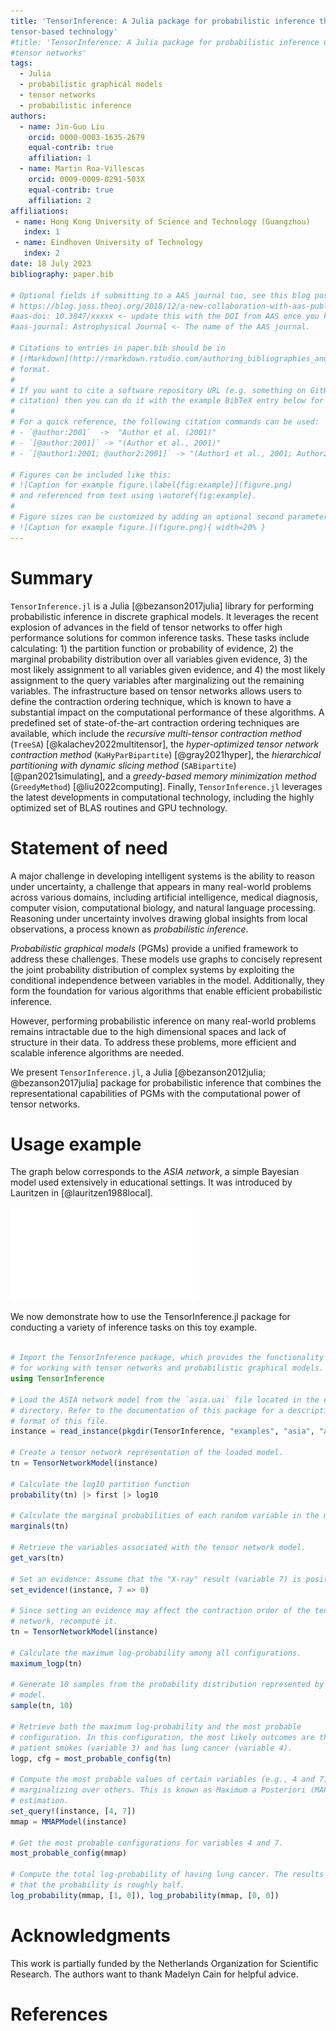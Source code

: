 ```yaml
---
title: 'TensorInference: A Julia package for probabilistic inference through
tensor-based technology'
#title: 'TensorInference: A Julia package for probabilistic inference using
#tensor networks'
tags:
  - Julia
  - probabilistic graphical models
  - tensor networks
  - probabilistic inference
authors:
  - name: Jin-Guo Liu
    orcid: 0000-0003-1635-2679
    equal-contrib: true
    affiliation: 1
  - name: Martin Roa-Villescas
    orcid: 0009-0009-0291-503X
    equal-contrib: true
    affiliation: 2
affiliations:
 - name: Hong Kong University of Science and Technology (Guangzhou)
   index: 1
 - name: Eindhoven University of Technology
   index: 2
date: 18 July 2023
bibliography: paper.bib

# Optional fields if submitting to a AAS journal too, see this blog post:
# https://blog.joss.theoj.org/2018/12/a-new-collaboration-with-aas-publishing
#aas-doi: 10.3847/xxxxx <- update this with the DOI from AAS once you know it.
#aas-journal: Astrophysical Journal <- The name of the AAS journal.

# Citations to entries in paper.bib should be in
# [rMarkdown](http://rmarkdown.rstudio.com/authoring_bibliographies_and_citations.html)
# format.
# 
# If you want to cite a software repository URL (e.g. something on GitHub without a preferred
# citation) then you can do it with the example BibTeX entry below for @fidgit.
# 
# For a quick reference, the following citation commands can be used:
# - `@author:2001`  ->  "Author et al. (2001)"
# - `[@author:2001]` -> "(Author et al., 2001)"
# - `[@author1:2001; @author2:2001]` -> "(Author1 et al., 2001; Author2 et al., 2002)"

# Figures can be included like this:
# ![Caption for example figure.\label{fig:example}](figure.png)
# and referenced from text using \autoref{fig:example}.
# 
# Figure sizes can be customized by adding an optional second parameter:
# ![Caption for example figure.](figure.png){ width=20% }
---
```


# Summary

`TensorInference.jl` is a Julia [@bezanson2017julia] library for performing
probabilistic inference in discrete graphical models. It leverages the recent
explosion of advances in the field of tensor networks to offer high performance
solutions for common inference tasks. These tasks include calculating: 1) the
partition function or probability of evidence, 2) the marginal probability
distribution over all variables given evidence, 3) the most likely assignment to
all variables given evidence, and 4) the most likely assignment to the query
variables after marginalizing out the remaining variables. The infrastructure
based on tensor networks allows users to define the contraction ordering
technique, which is known to have a substantial impact on the computational
performance of these algorithms. A predefined set of state-of-the-art
contraction ordering techniques are available, which include the *recursive
multi-tensor contraction method* (`TreeSA`) [@kalachev2022multitensor], the
*hyper-optimized tensor network contraction method* (`KaHyParBipartite`)
[@gray2021hyper], the *hierarchical partitioning with dynamic slicing method*
(`SABipartite`) [@pan2021simulating], and a *greedy-based memory minimization
method* (`GreedyMethod`) [@liu2022computing]. Finally, `TensorInference.jl`
leverages the latest developments in computational technology, including the
highly optimized set of BLAS routines and GPU technology.

# Statement of need

A major challenge in developing intelligent systems is the ability to reason
under uncertainty, a challenge that appears in many real-world problems across
various domains, including artificial intelligence, medical diagnosis, computer
vision, computational biology, and natural language processing. Reasoning under
uncertainty involves drawing global insights from local observations, a process
known as *probabilistic inference*.

*Probabilistic graphical models* (PGMs) provide a unified framework to address
these challenges. These models use graphs to concisely represent the joint
probability distribution of complex systems by exploiting the conditional
independence between variables in the model. Additionally, they form the
foundation for various algorithms that enable efficient probabilistic inference.

However, performing probabilistic inference on many real-world problems remains
intractable due to the high dimensional spaces and lack of structure in their
data. To address these problems, more efficient and scalable inference
algorithms are needed.

We present `TensorInference.jl`, a Julia [@bezanson2012julia;
@bezanson2017julia] package for probabilistic inference that combines the
representational capabilities of PGMs with the computational power of tensor
networks.

# Usage example

The graph below corresponds to the *ASIA network*, a simple Bayesian model
used extensively in educational settings. It was introduced by Lauritzen in
[@lauritzen1988local].

![](./figures/asia-network/out/asia-network.pdf)

We now demonstrate how to use the TensorInference.jl package for conducting a
variety of inference tasks on this toy example.

```julia

# Import the TensorInference package, which provides the functionality needed
# for working with tensor networks and probabilistic graphical models.
using TensorInference

# Load the ASIA network model from the `asia.uai` file located in the examples
# directory. Refer to the documentation of this package for a description of the
# format of this file.
instance = read_instance(pkgdir(TensorInference, "examples", "asia", "asia.uai"))

# Create a tensor network representation of the loaded model.
tn = TensorNetworkModel(instance)

# Calculate the log10 partition function 
probability(tn) |> first |> log10

# Calculate the marginal probabilities of each random variable in the model.
marginals(tn)

# Retrieve the variables associated with the tensor network model.
get_vars(tn)

# Set an evidence: Assume that the "X-ray" result (variable 7) is positive.
set_evidence!(instance, 7 => 0)

# Since setting an evidence may affect the contraction order of the tensor
# network, recompute it.
tn = TensorNetworkModel(instance)

# Calculate the maximum log-probability among all configurations.
maximum_logp(tn)

# Generate 10 samples from the probability distribution represented by the
# model.
sample(tn, 10)

# Retrieve both the maximum log-probability and the most probable
# configuration. In this configuration, the most likely outcomes are that the
# patient smokes (variable 3) and has lung cancer (variable 4).
logp, cfg = most_probable_config(tn)

# Compute the most probable values of certain variables (e.g., 4 and 7) while
# marginalizing over others. This is known as Maximum a Posteriori (MAP)
# estimation.
set_query!(instance, [4, 7])
mmap = MMAPModel(instance)

# Get the most probable configurations for variables 4 and 7.
most_probable_config(mmap)

# Compute the total log-probability of having lung cancer. The results suggest
# that the probability is roughly half.
log_probability(mmap, [1, 0]), log_probability(mmap, [0, 0])
```

# Acknowledgments

This work is partially funded by the Netherlands Organization for Scientific
Research. The authors want to thank Madelyn Cain for helpful advice.

# References
